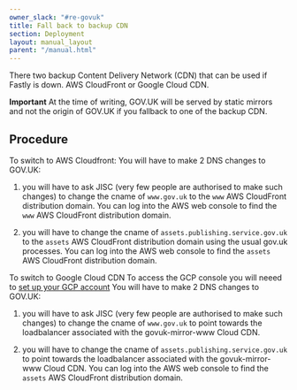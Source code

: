 ```yaml
---
owner_slack: "#re-govuk"
title: Fall back to backup CDN
section: Deployment
layout: manual_layout
parent: "/manual.html"
---
```


There two backup Content Delivery Network (CDN) that can be used if Fastly is down.
AWS CloudFront or Google Cloud CDN.

**Important** At the time of writing, GOV.UK will be served
by static mirrors and not the origin of GOV.UK if you fallback to one of the backup CDN.

## Procedure

To switch to AWS Cloudfront:
You will have to make 2 DNS changes to GOV.UK:

1. you will have to ask JISC (very few people are authorised to make such changes) to change
   the cname of `www.gov.uk` to the `www` AWS CloudFront distribution domain.
   You can log into the AWS web console to find the `www` AWS CloudFront distribution domain.

2. you will have to change the cname of `assets.publishing.service.gov.uk` to
   the `assets` AWS CloudFront distribution domain using the usual gov.uk processes.
   You can log into the AWS web console to find the `assets` AWS CloudFront distribution domain.

To switch to Google Cloud CDN
To access the GCP console you will neeed to [set up your GCP account](/manual/set-up-gcp-account.html)
You will have to make 2 DNS changes to GOV.UK:

1. you will have to ask JISC (very few people are authorised to make such changes) to change
   the cname of `www.gov.uk` to point towards the loadbalancer associated with the govuk-mirror-www Cloud CDN.

2. you will have to change the cname of `assets.publishing.service.gov.uk` to point towards the loadbalancer associated with the govuk-mirror-www Cloud CDN.
   You can log into the AWS web console to find the `assets` AWS CloudFront distribution domain.

